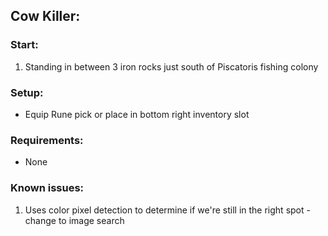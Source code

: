 ## Cow Killer:

### Start:
1. Standing in between 3 iron rocks just south of Piscatoris fishing colony

### Setup:
* Equip Rune pick or place in bottom right inventory slot

### Requirements:
* None

### Known issues:
1. Uses color pixel detection to determine if we're still in the right spot - change to image search

